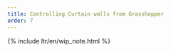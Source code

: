 ```yaml
---
title: Controlling Curtain walls from Grasshopper
order: 7
---
```


{% include ltr/en/wip_note.html %}

